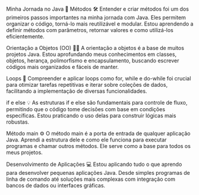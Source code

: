 Minha Jornada no Java 🚀
Métodos 🛠️
Entender e criar métodos foi um dos primeiros passos importantes na minha jornada com Java. Eles permitem organizar o código, torná-lo mais reutilizável e modular. Estou aprendendo a definir métodos com parâmetros, retornar valores e como utilizá-los eficientemente.

Orientação a Objetos (OO) 🧑‍💻
A orientação a objetos é a base de muitos projetos Java. Estou aprofundando meus conhecimentos em classes, objetos, herança, polimorfismo e encapsulamento, buscando escrever códigos mais organizados e fáceis de manter.

Loops 🔄
Compreender e aplicar loops como for, while e do-while foi crucial para otimizar tarefas repetitivas e iterar sobre coleções de dados, facilitando a implementação de diversas funcionalidades.

if e else 💡
As estruturas if e else são fundamentais para controle de fluxo, permitindo que o código tome decisões com base em condições específicas. Estou praticando o uso delas para construir lógicas mais robustas.

Método main ⚙️
O método main é a porta de entrada de qualquer aplicação Java. Aprendi a estrutura dele e como ele funciona para executar programas e chamar outros métodos. Ele serve como a base para todos os meus projetos.

Desenvolvimento de Aplicações 💻
Estou aplicando tudo o que aprendo para desenvolver pequenas aplicações Java. Desde simples programas de linha de comando até soluções mais complexas com integração com bancos de dados ou interfaces gráficas.
